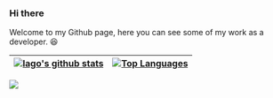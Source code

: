 ### Hi there

Welcome to my Github page, here you can see some of my work as a developer. 😆

| <a href="https://github.com/iagomartins/github-readme-stats"><img align="center" src="https://github-readme-stats.vercel.app/api?username=iagomartins&show_icons=true&include_all_commits=true&theme=dracula&hide_border=true" alt="Iago's github stats" /></a> | <a href="https://github.com/iagomartins/github-readme-stats"><img align="center" src="https://github-readme-stats.vercel.app/api/top-langs/?username=iagomartins&layout=pie&theme=dracula&hide_border=true" alt="Top Languages" /></a> |
| --------------------------------------------------------------------------------------------------------------------------------------------------------------------------------------------------------------------------------------------------------------- | -------------------------------------------------------------------------------------------------------------------------------------------------------------------------------------------------------------------------------------- |

<div align="left">
  <a href="https://skillicons.dev">
    <img src="https://skillicons.dev/icons?i=git,vscode,javascript,typescript,php,laravel,css,html,react,tailwind,nodejs,vue,docker,figma,github,materialui,linux,postman,vite,bootstrap,mysql,azure,unity" />
  </a>
  <br />
</div>
